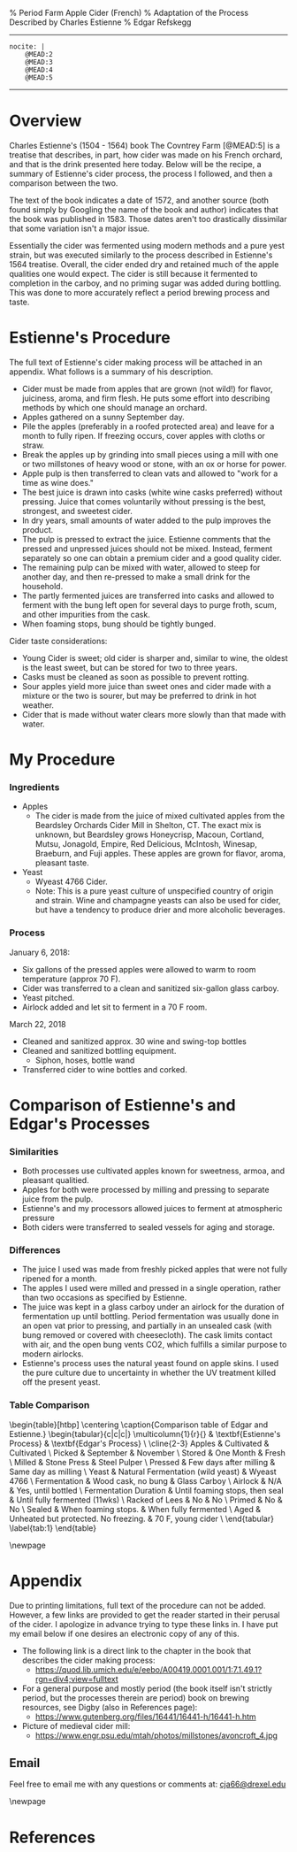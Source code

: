 % Period Farm Apple Cider (French)
% Adaptation of the Process Described by Charles Estienne
% Edgar Refskegg

---
    nocite: |
        @MEAD:2
        @MEAD:3
        @MEAD:4
        @MEAD:5
---

# Overview

Charles Estienne's (1504 - 1564) book The Covntrey Farm [@MEAD:5] is a 
treatise that describes, in part, how cider was made on his French orchard, 
and that is the drink presented here today. Below will be the recipe, a 
summary of Estienne's cider process, the process I followed, and then a 
comparison between the two.

The text of the book indicates a date of 1572, and another source (both found
simply by Googling the name of the book and author) indicates that the book
was published in 1583. Those dates aren't too drastically dissimilar that
some variation isn't a major issue. 

Essentially the cider was fermented using modern methods and a pure yest
strain, but was executed similarly to the process described in Estienne's
1564 treatise. Overall, the cider ended dry and retained much of the apple
qualities one would expect. The cider is still because it fermented to
completion in the carboy, and no priming sugar was added during bottling. 
This was done to more accurately reflect a period brewing process and
taste.

# Estienne's Procedure

The full text of Estienne's cider making process will be attached in an
appendix. What follows is a summary of his description. 

*   Cider must be made from apples that are grown (not wild!) for flavor,
    juiciness, aroma, and firm flesh. He puts some effort into describing
    methods by which one should manage an orchard. 
*   Apples gathered on a sunny September day.
*   Pile the apples (preferably in a roofed protected area) and leave for a
    month to fully ripen. If freezing occurs, cover apples with cloths or
    straw. 
*   Break the apples up by grinding into small pieces using a mill with one
    or two millstones of heavy wood or stone, with an ox or horse for
    power.
*   Apple pulp is then transferred to clean vats and allowed to "work for a
    time as wine does." 
*   The best juice is drawn into casks (white wine casks preferred) without
    pressing. Juice that comes voluntarily without pressing is the best,
    strongest, and sweetest cider. 
*   In dry years, small amounts of water added to the pulp improves the
    product. 
*   The pulp is pressed to extract the juice. Estienne comments that the
    pressed and unpressed juices should not be mixed. Instead, ferment
    separately so one can obtain a premium cider and a good quality cider.
*   The remaining pulp can be mixed with water, allowed to steep for
    another day, and then re-pressed to make a small drink for the
    household.
*   The partly fermented juices are transferred into casks and allowed to
    ferment with the bung left open for several days to purge froth, scum,
    and other impurities from the cask. 
*   When foaming stops, bung should be tightly bunged.

Cider taste considerations: 

*   Young Cider is sweet; old cider is sharper and, similar to wine, the
    oldest is the least sweet, but can be stored for two to three years.
*   Casks must be cleaned as soon as possible to prevent rotting.
*   Sour apples yield more juice than sweet ones and cider made with a
    mixture or the two is sourer, but may be preferred to drink in hot
    weather. 
*   Cider that is made without water clears more slowly than that made
    with water. 

# My Procedure

### Ingredients 

*   Apples
    *   The cider is made from the juice of mixed cultivated apples from
        the Beardsley Orchards Cider Mill in Shelton, CT. The exact mix is
        unknown, but Beardsley grows Honeycrisp, Macoun, Cortland, Mutsu,
        Jonagold, Empire, Red Delicious, McIntosh, Winesap,  Braeburn, and
        Fuji apples. These apples are grown for flavor, aroma, pleasant
        taste.
*   Yeast
    *   Wyeast 4766 Cider.
    *   Note: This is a pure yeast culture of unspecified country of origin
        and strain. Wine and champagne yeasts can also be used for cider,
        but have a tendency to produce drier and more alcoholic beverages.

### Process

January 6, 2018:

*   Six gallons of the pressed apples were allowed to warm to room 
    temperature (approx 70 F). 
*   Cider was transferred to a clean and sanitized six-gallon glass carboy.
*   Yeast pitched. 
*   Airlock added and let sit to ferment in a 70 F room. 

March 22, 2018

*   Cleaned and sanitized approx. 30 wine and swing-top bottles
*   Cleaned and sanitized bottling equipment.
    *   Siphon, hoses, bottle wand
*   Transferred cider to wine bottles and corked. 

# Comparison of Estienne's and Edgar's Processes

### Similarities

*   Both processes use cultivated apples known for sweetness, armoa, and
    pleasant qualitied. 
*   Apples for both were processed by milling and pressing to separate
    juice from the pulp.
*   Estienne's and my processors allowed juices to ferment at atmospheric
    pressure
*   Both ciders were transferred to sealed vessels for aging and storage.

### Differences

*   The juice I used was made from freshly picked apples that were not fully
    ripened for a month.
*   The apples I used were milled and pressed in a single operation, rather
    than two occasions as specified by Estienne.
*   The juice was kept in a glass carboy under an airlock for the duration
    of fermentation up until bottling. Period fermentation was usually done
    in an open vat prior to pressing, and partially in an unsealed cask
    (with bung removed or covered with cheesecloth). The cask limits
    contact with air, and the open bung vents CO2, which fulfills a similar
    purpose to modern airlocks. 
*   Estienne's process uses the natural yeast found on apple skins. I used
    the pure culture due to uncertainty in whether the UV treatment killed
    off the present yeast.

### Table Comparison

\begin{table}[htbp]
  \centering
  \caption{Comparison table of Edgar and Estienne.}
    \begin{tabular}{c|c|c|}
    \multicolumn{1}{r}{} & \textbf{Estienne's Process} & \textbf{Edgar's Process} \\
    \cline{2-3}
    Apples & Cultivated & Cultivated \\
    Picked & September & November  \\
    Stored & One Month & Fresh \\
    Milled & Stone Press & Steel Pulper \\
    Pressed & Few days after milling & Same day as milling \\
    Yeast & Natural Fermentation (wild yeast) & Wyeast 4766 \\
    Fermentation & Wood cask, no bung & Glass Carboy \\
    Airlock & N/A   & Yes, until bottled \\
    Fermentation Duration & Until foaming stops, then seal & Until fully fermented (11wks) \\
    Racked of  Lees & No    & No \\
    Primed & No    & No \\
    Sealed & When foaming stops. & When fully fermented \\
    Aged  & Unheated but protected. No freezing. & 70 F, young cider \\
    \end{tabular}
  \label{tab:1}
\end{table}

\newpage
# Appendix

Due to printing limitations, full text of the procedure can not be added.
However, a few links are provided to get the reader started in their
perusal of the cider. I apologize in advance trying to type these links in.
I have put my email below if one desires an electronic copy of any of this.

*   The following link is a direct link to the chapter in the book that
    describes the cider making process:
    *   https://quod.lib.umich.edu/e/eebo/A00419.0001.001/1:7.1.49.1?rgn=div4;view=fulltext
*   For a general purpose and mostly period (the book itself isn't strictly
    period, but the processes therein are period) book on brewing
    resources, see Digby (also in References page):
    *   https://www.gutenberg.org/files/16441/16441-h/16441-h.htm
*   Picture of medieval cider mill:
    *   https://www.engr.psu.edu/mtah/photos/millstones/avoncroft_4.jpg

## Email

Feel free to email me with any questions or comments at: cja66@drexel.edu

\newpage
# References
